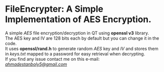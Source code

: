 # **FileEncrypter:** A Simple Implementation of AES Encryption.

A simple *AES* file encryption/decryption in QT using **openssl v3** library.<br/> 
The AES key and IV are 128 bits each by default but you can change it in the code.<br/>
It uses **openssl/rand.h** to generate random *AES* key and *IV* and stores them in *keys.txt* mapped to a password for easy retrieval when decrypting.<br/> 
If you find any issue contact me on this e-mail: *ahmadestanboly5@gmail.com*<br/>
